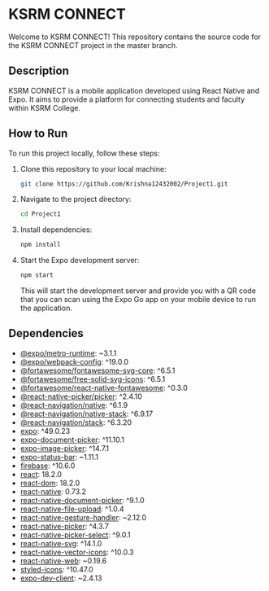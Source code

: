 # KSRM CONNECT

Welcome to KSRM CONNECT! This repository contains the source code for the KSRM CONNECT project in the master branch.

## Description

KSRM CONNECT is a mobile application developed using React Native and Expo. It aims to provide a platform for connecting students and faculty within KSRM College.

## How to Run

To run this project locally, follow these steps:

1. Clone this repository to your local machine:

   ```bash
   git clone https://github.com/Krishna12432002/Project1.git
   ```

2. Navigate to the project directory:

   ```bash
   cd Project1
   ```

3. Install dependencies:

   ```bash
   npm install
   ```

4. Start the Expo development server:

   ```bash
   npm start
   ```

   This will start the development server and provide you with a QR code that you can scan using the Expo Go app on your mobile device to run the application.

## Dependencies

- [@expo/metro-runtime](https://www.npmjs.com/package/@expo/metro-runtime): ~3.1.1
- [@expo/webpack-config](https://www.npmjs.com/package/@expo/webpack-config): ^19.0.0
- [@fortawesome/fontawesome-svg-core](https://www.npmjs.com/package/@fortawesome/fontawesome-svg-core): ^6.5.1
- [@fortawesome/free-solid-svg-icons](https://www.npmjs.com/package/@fortawesome/free-solid-svg-icons): ^6.5.1
- [@fortawesome/react-native-fontawesome](https://www.npmjs.com/package/@fortawesome/react-native-fontawesome): ^0.3.0
- [@react-native-picker/picker](https://www.npmjs.com/package/@react-native-picker/picker): ^2.4.10
- [@react-navigation/native](https://www.npmjs.com/package/@react-navigation/native): ^6.1.9
- [@react-navigation/native-stack](https://www.npmjs.com/package/@react-navigation/native-stack): ^6.9.17
- [@react-navigation/stack](https://www.npmjs.com/package/@react-navigation/stack): ^6.3.20
- [expo](https://www.npmjs.com/package/expo): ^49.0.23
- [expo-document-picker](https://www.npmjs.com/package/expo-document-picker): ^11.10.1
- [expo-image-picker](https://www.npmjs.com/package/expo-image-picker): ^14.7.1
- [expo-status-bar](https://www.npmjs.com/package/expo-status-bar): ~1.11.1
- [firebase](https://www.npmjs.com/package/firebase): ^10.6.0
- [react](https://www.npmjs.com/package/react): 18.2.0
- [react-dom](https://www.npmjs.com/package/react-dom): 18.2.0
- [react-native](https://www.npmjs.com/package/react-native): 0.73.2
- [react-native-document-picker](https://www.npmjs.com/package/react-native-document-picker): ^9.1.0
- [react-native-file-upload](https://www.npmjs.com/package/react-native-file-upload): ^1.0.4
- [react-native-gesture-handler](https://www.npmjs.com/package/react-native-gesture-handler): ~2.12.0
- [react-native-picker](https://www.npmjs.com/package/react-native-picker): ^4.3.7
- [react-native-picker-select](https://www.npmjs.com/package/react-native-picker-select): ^9.0.1
- [react-native-svg](https://www.npmjs.com/package/react-native-svg): ^14.1.0
- [react-native-vector-icons](https://www.npmjs.com/package/react-native-vector-icons): ^10.0.3
- [react-native-web](https://www.npmjs.com/package/react-native-web): ~0.19.6
- [styled-icons](https://www.npmjs.com/package/styled-icons): ^10.47.0
- [expo-dev-client](https://www.npmjs.com/package/expo-dev-client): ~2.4.13
